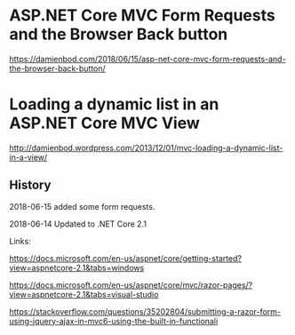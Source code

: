 
# ASP.NET Core MVC Form Requests and the Browser Back button

https://damienbod.com/2018/06/15/asp-net-core-mvc-form-requests-and-the-browser-back-button/

# Loading a dynamic list in an ASP.NET Core MVC View

http://damienbod.wordpress.com/2013/12/01/mvc-loading-a-dynamic-list-in-a-view/

## History

2018-06-15 added some form requests.

2018-06-14 Updated to .NET Core 2.1

Links:

https://docs.microsoft.com/en-us/aspnet/core/getting-started?view=aspnetcore-2.1&tabs=windows

https://docs.microsoft.com/en-us/aspnet/core/mvc/razor-pages/?view=aspnetcore-2.1&tabs=visual-studio

https://stackoverflow.com/questions/35202804/submitting-a-razor-form-using-jquery-ajax-in-mvc6-using-the-built-in-functionali
